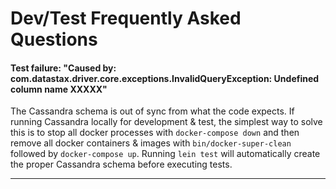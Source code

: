 # Dev/Test Frequently Asked Questions

#### Test failure: "Caused by: com.datastax.driver.core.exceptions.InvalidQueryException: Undefined column name XXXXX"
The Cassandra schema is out of sync from what the code expects.  If running
Cassandra locally for development & test, the simplest way to solve this
is to stop all docker processes with `docker-compose down` and then remove
all docker containers & images with `bin/docker-super-clean` followed by `docker-compose up`.  Running
`lein test` will automatically create the proper Cassandra schema before executing tests.

---
